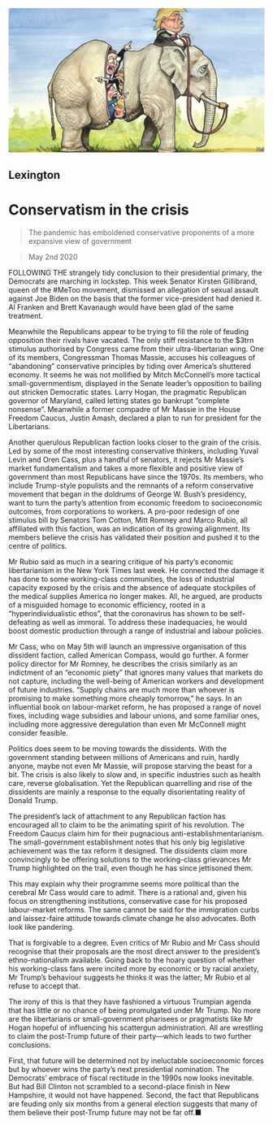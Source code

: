 ![](./images/20200502_USD000_0.jpg)

## Lexington

# Conservatism in the crisis

> The pandemic has emboldened conservative proponents of a more expansive view of government

> May 2nd 2020

FOLLOWING THE strangely tidy conclusion to their presidential primary, the Democrats are marching in lockstep. This week Senator Kirsten Gillibrand, queen of the #MeToo movement, dismissed an allegation of sexual assault against Joe Biden on the basis that the former vice-president had denied it. Al Franken and Brett Kavanaugh would have been glad of the same treatment.

Meanwhile the Republicans appear to be trying to fill the role of feuding opposition their rivals have vacated. The only stiff resistance to the $3trn stimulus authorised by Congress came from their ultra-libertarian wing. One of its members, Congressman Thomas Massie, accuses his colleagues of “abandoning” conservative principles by tiding over America’s shuttered economy. It seems he was not mollified by Mitch McConnell’s more tactical small-governmentism, displayed in the Senate leader’s opposition to bailing out stricken Democratic states. Larry Hogan, the pragmatic Republican governor of Maryland, called letting states go bankrupt “complete nonsense”. Meanwhile a former compadre of Mr Massie in the House Freedom Caucus, Justin Amash, declared a plan to run for president for the Libertarians.

Another querulous Republican faction looks closer to the grain of the crisis. Led by some of the most interesting conservative thinkers, including Yuval Levin and Oren Cass, plus a handful of senators, it rejects Mr Massie’s market fundamentalism and takes a more flexible and positive view of government than most Republicans have since the 1970s. Its members, who include Trump-style populists and the remnants of a reform conservative movement that began in the doldrums of George W. Bush’s presidency, want to turn the party’s attention from economic freedom to socioeconomic outcomes, from corporations to workers. A pro-poor redesign of one stimulus bill by Senators Tom Cotton, Mitt Romney and Marco Rubio, all affiliated with this faction, was an indication of its growing alignment. Its members believe the crisis has validated their position and pushed it to the centre of politics.

Mr Rubio said as much in a searing critique of his party’s economic libertarianism in the New York Times last week. He connected the damage it has done to some working-class communities, the loss of industrial capacity exposed by the crisis and the absence of adequate stockpiles of the medical supplies America no longer makes. All, he argued, are products of a misguided homage to economic efficiency, rooted in a “hyperindividualistic ethos”, that the coronavirus has shown to be self-defeating as well as immoral. To address these inadequacies, he would boost domestic production through a range of industrial and labour policies.

Mr Cass, who on May 5th will launch an impressive organisation of this dissident faction, called American Compass, would go further. A former policy director for Mr Romney, he describes the crisis similarly as an indictment of an “economic piety” that ignores many values that markets do not capture, including the well-being of American workers and development of future industries. “Supply chains are much more than whoever is promising to make something more cheaply tomorrow,” he says. In an influential book on labour-market reform, he has proposed a range of novel fixes, including wage subsidies and labour unions, and some familiar ones, including more aggressive deregulation than even Mr McConnell might consider feasible.

Politics does seem to be moving towards the dissidents. With the government standing between millions of Americans and ruin, hardly anyone, maybe not even Mr Massie, will propose starving the beast for a bit. The crisis is also likely to slow and, in specific industries such as health care, reverse globalisation. Yet the Republican quarrelling and rise of the dissidents are mainly a response to the equally disorientating reality of Donald Trump.

The president’s lack of attachment to any Republican faction has encouraged all to claim to be the animating spirit of his revolution. The Freedom Caucus claim him for their pugnacious anti-establishmentarianism. The small-government establishment notes that his only big legislative achievement was the tax reform it designed. The dissidents claim more convincingly to be offering solutions to the working-class grievances Mr Trump highlighted on the trail, even though he has since jettisoned them.

This may explain why their programme seems more political than the cerebral Mr Cass would care to admit. There is a rational and, given his focus on strengthening institutions, conservative case for his proposed labour-market reforms. The same cannot be said for the immigration curbs and laissez-faire attitude towards climate change he also advocates. Both look like pandering.

That is forgivable to a degree. Even critics of Mr Rubio and Mr Cass should recognise that their proposals are the most direct answer to the president’s ethno-nationalism available. Going back to the hoary question of whether his working-class fans were incited more by economic or by racial anxiety, Mr Trump’s behaviour suggests he thinks it was the latter; Mr Rubio et al refuse to accept that.

The irony of this is that they have fashioned a virtuous Trumpian agenda that has little or no chance of being promulgated under Mr Trump. No more are the libertarians or small-government pharisees or pragmatists like Mr Hogan hopeful of influencing his scattergun administration. All are wrestling to claim the post-Trump future of their party—which leads to two further conclusions.

First, that future will be determined not by ineluctable socioeconomic forces but by whoever wins the party’s next presidential nomination. The Democrats’ embrace of fiscal rectitude in the 1990s now looks inevitable. But had Bill Clinton not scrambled to a second-place finish in New Hampshire, it would not have happened. Second, the fact that Republicans are feuding only six months from a general election suggests that many of them believe their post-Trump future may not be far off.■